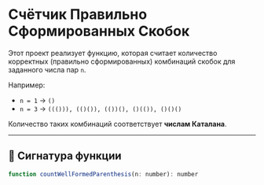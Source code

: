 # Счётчик Правильно Сформированных Скобок

Этот проект реализует функцию, которая считает количество корректных (правильно сформированных) комбинаций скобок для заданного числа пар `n`.

Например:
- `n = 1` → `()`
- `n = 3` → `((())), (()()), (())(), ()(()), ()()()`

Количество таких комбинаций соответствует **числам Каталана**.

---

## 📌 Сигнатура функции

```js
function countWellFormedParenthesis(n: number): number
